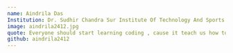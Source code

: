 ```yaml
---
name: Aindrila Das
Institution: Dr. Sudhir Chandra Sur Institute Of Technology And Sports Complex
image: aindrila2412.jpg
quote: Everyone should start learning coding , cause it teach us how to think.
github: aindrila2412
---
```

